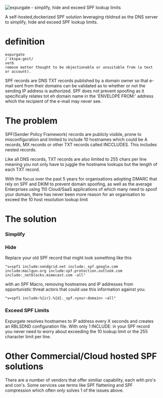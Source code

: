 ![expurgate - simplify, hide and exceed SPF lookup limits](https://github.com/smck83/expurgate/blob/main/expurgate.png?raw=true)

A self-hosted,dockerized SPF solution leveraging rbldnsd as the DNS server to simplify, hide and exceed SPF lookup limits.

 # definition
    expurgate
    /ˈɛkspəːɡeɪt/
    verb
    remove matter thought to be objectionable or unsuitable from (a text or account).

SPF records are DNS TXT records published by a domain owner so that e-mail sent from their domains can be validated as to whether or not the sending IP address is authorized. SPF does not prevent spoofing as it specifically relates tot eh domain name in the 'ENVELOPE FROM:' address which the recipient of the e-mail may never see.

# The problem
SPF(Sender Policy Framework) records are publicly visible, prone to misconfiguration and limited to include 10 hostnames which could be A records, MX records or other TXT records called INCCLUDES. This includes nested records. 

Like all DNS records, TXT records are also limited to 255 chars per line meaning you not only have to juggle the hostname lookups but the length of each TXT record.



With the focus over the past 5 years for organisations adopting DMARC that rely on SPF and DKIM to prevent domain spoofing, as well as the average Enterprises using 110 Cloud/SaaS applications of which many need to spoof your domain, there has never been more reason for an organisation to exceed the 10 host resolution lookup limit

# The solution
### Simplify

### Hide
Replace your old SPF record that might look something like this

    "v=spf1 include:sendgrid.net include:_spf.google.com include:mailgun.org include:spf.protection.outlook.com include:_netblocks.mimecast.com -all"

with an SPF Macro, removing hostnames and IP addresses from opportunistic threat actors that could use this information against you.

    "v=spf1 include:%{ir}.%{d}._spf.<your-domain> ~all"

### Exceed SPF Limits
Expurgate resolves hostnames to IP address every X seconds and creates an RBLSDND configuration file. With only 1 INCLUDE: in your SPF record you never need to worry about exceeding the 10 lookup limit or the 255 character limit per line.

# Other Commercial/Cloud hosted SPF solutions
There are a number of vendors that offer similiar capability, each with pro's and con's. Some services use terms like SPF flattening and SPF compression which often only solves 1 of the issues above.
